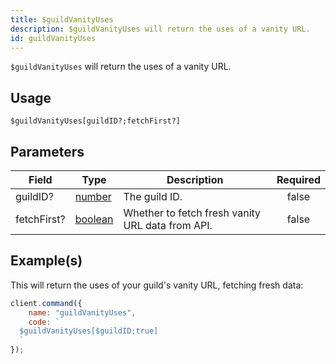 ```yaml
---
title: $guildVanityUses
description: $guildVanityUses will return the uses of a vanity URL.
id: guildVanityUses
---
```


`$guildVanityUses` will return the uses of a vanity URL.

## Usage

```aoi
$guildVanityUses[guildID?;fetchFirst?]
```

## Parameters

| Field      | Type                                                                                                | Description                                       | Required |
| ---------- | --------------------------------------------------------------------------------------------------- | ------------------------------------------------- | :------: |
| guildID?   | [number](https://developer.mozilla.org/en-US/docs/Web/JavaScript/Reference/Global_Objects/Number)   | The guild ID.                                     |  false   |
| fetchFirst?| [boolean](https://developer.mozilla.org/en-US/docs/Web/JavaScript/Reference/Global_Objects/Boolean) | Whether to fetch fresh vanity URL data from API.  |  false   |

## Example(s)

This will return the uses of your guild's vanity URL, fetching fresh data:

```javascript
client.command({
    name: "guildVanityUses",
    code: `
  $guildVanityUses[$guildID;true]
  `
});
```
